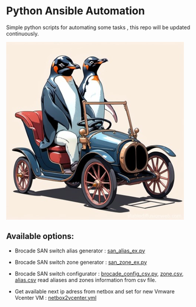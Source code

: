 # Python Ansible Automation

Simple python scripts for automating some tasks , this repo will be updated continuously.

![fayton](content/fayton_s.jpg)

## Available options:
* Brocade SAN switch alias generator : [san_alias_ex.py](https://github.com/muratbulat/fayton/blob/master/san/san_alias_ex.py)

* Brocade SAN switch zone generator : [san_zone_ex.py](https://github.com/muratbulat/fayton/blob/master/san/san_zone_ex.py)

* Brocade SAN switch configurator : [brocade_config_csv.py](https://github.com/muratbulat/fayton/blob/master/san/brocade_config_csv.py), [zone.csv](https://github.com/muratbulat/fayton/blob/master/san/alias.csv), [alias.csv](https://github.com/muratbulat/fayton/blob/master/san/zone.csv) read aliases and zones information from csv file.

* Get available next ip adress from netbox and set for new Vmware Vcenter VM : [netbox2vcenter.yml](https://github.com/muratbulat/fayton/blob/master/ansible/netbox2vcenter.yml)

